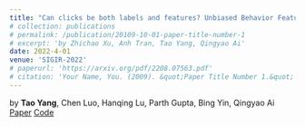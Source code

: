 ```yaml
---
title: "Can clicks be both labels and features? Unbiased Behavior Feature Collection and Uncertainty-aware Learning to Rank"
# collection: publications
# permalink: /publication/20109-10-01-paper-title-number-1
# excerpt: 'by Zhichao Xu, Anh Tran, Tao Yang, Qingyao Ai'
date: 2022-4-01
venue: 'SIGIR-2022'
# paperurl: 'https://arxiv.org/pdf/2208.07563.pdf'
# citation: 'Your Name, You. (2009). &quot;Paper Title Number 1.&quot; <i>Journal 1</i>. 1(1).'
---
```

<!-- This paper is about the number sdaf ure work. -->
by **Tao Yang**, Chen Luo, Hanqing Lu, Parth Gupta, Bing Yin, Qingyao Ai
[Paper](https://arxiv.org/pdf/2204.03046.pdf) [Code](https://github.com/Taosheng-ty/UCBRankSIGIR2022)

<!-- Recommended citation: Your Name, You. (2009). "Paper Title Number 1." <i>Journal 1</i>. 1(1). -->